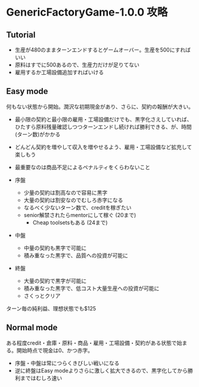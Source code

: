 # GenericFactoryGame-1.0.0 攻略

## Tutorial

* 生産が480のままターンエンドするとゲームオーバー。生産を500にすればいい
* 原料はすでに500あるので、生産力だけが足りてない
* 雇用するか工場設備追加すればいける

## Easy mode

何もない状態から開始。潤沢な初期現金があり、さらに、契約の報酬が大きい。

* 最小限の契約と最小限の雇用・工場設備だけでも、黒字化さえしていれば、ひたすら原料残量確認しつつターンエンドし続ければ勝利できる、が、時間(ターン数)がかかる
* どんどん契約を増やして収入を増やせるよう、雇用・工場設備など拡充して楽しもう
* 最重要なのは商品不足によるペナルティをくらわないこと

* 序盤
    * 少量の契約は割高なので容易に黒字
    * 大量の契約は割安なのでむしろ赤字になる
    * なるべく少ないターン数で、creditを稼ぎたい
    * senior解禁されたらmentorにして稼ぐ (20まで)
        * Cheap toolsetsもある (24まで)
* 中盤
    * 中量の契約も黒字で可能に
    * 積み重なった黒字で、品質への投資が可能に
* 終盤
    * 大量の契約で黒字が可能に
    * 積み重なった黒字で、低コスト大量生産への投資が可能に
    * さくっとクリア

ターン毎の純利益、理想状態でも$125

## Normal mode

ある程度credit・倉庫・原料・商品・雇用・工場設備・契約がある状態で始まる。開始時点で現金は0、かつ赤字。

* 序盤・中盤は常につらくきびしい戦いになる
* 逆に終盤はEasy modeよりさらに激しく拡大できるので、黒字化してから勝利まではむしろ速い
